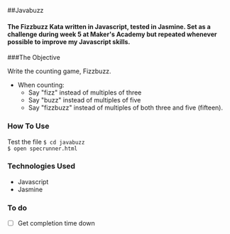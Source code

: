 ##Javabuzz


#### The Fizzbuzz Kata written in Javascript, tested in Jasmine. Set as a challenge during week 5 at Maker's Academy but repeated whenever possible to improve my Javascript skills. 


###The Objective

Write the counting game, Fizzbuzz. 

+ When counting:
	+ Say "fizz" instead of multiples of three
	+ Say "buzz" instead of multiples of five
	+ Say "fizzbuzz" instead of multiples of both three and five (fifteen).


### How To Use

Test the file ```$ cd javabuzz```  
```$ open specrunner.html ```


### Technologies Used
* Javascript
* Jasmine


### To do 
- [ ] Get completion time down
